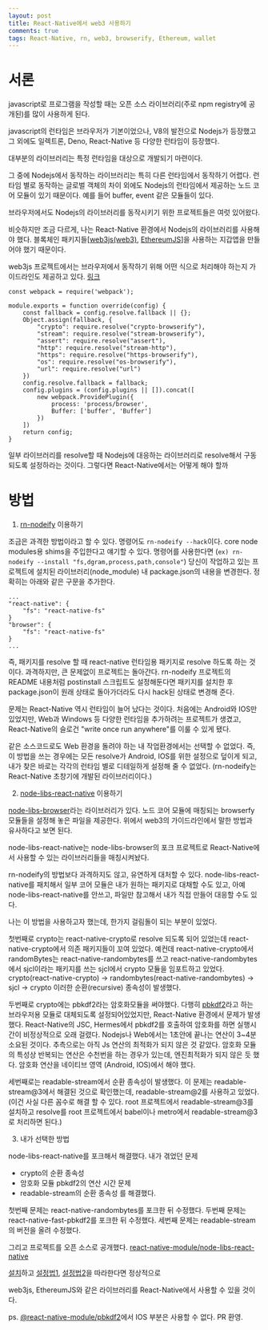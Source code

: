 ```yaml
---
layout: post
title: React-Native에서 web3 사용하기
comments: true
tags: React-Native, rn, web3, browserify, Ethereum, wallet
---
```


# 서론

javascript로 프로그램을 작성할 때는 오픈 소스 라이브러리(주로 npm registry에 공개된)를 많이 사용하게 된다.

javascript의 런타임은 브라우저가 기본이었으나, V8의 발전으로 Nodejs가 등장했고
그 외에도 일렉트론, Deno, React-Native 등 다양한 런타임이 등장했다.

대부분의 라이브러리는 특정 런타임을 대상으로 개발되기 마련이다.

그 중에 Nodejs에서 동작하는 라이브러리는 특히 다른 런타임에서 동작하기 어렵다.
런타임 별로 동작하는 글로벌 객체의 차이 외에도 Nodejs의 런타임에서 제공하는 노드 코어 모듈이 있기 때문이다.
예를 들어 buffer, event 같은 모듈들이 있다.

브라우저에서도 Nodejs의 라이브러리를 동작시키기 위한 프로젝트들은 여럿 있어왔다.

비슷하지만 조금 다르게, 나는 React-Native 환경에서 Nodejs의 라이브러리를 사용해야 했다.
블록체인 패키지들[[web3js(web3)](https://github.com/ChainSafe/web3.js), [EthereumJS](https://github.com/ethereumjs/ethereumjs-monorepo)]을 사용하는 지갑앱을 만들어야 했기 때문이다.

web3js 프로젝트에서는 브라우저에서 동작하기 위해 어떤 식으로 처리해야 하는지 가이드라인도 제공하고 있다. [링크](https://github.com/ChainSafe/web3.js#troubleshooting-and-known-issues)

```
const webpack = require('webpack');

module.exports = function override(config) {
    const fallback = config.resolve.fallback || {};
    Object.assign(fallback, {
        "crypto": require.resolve("crypto-browserify"),
        "stream": require.resolve("stream-browserify"),
        "assert": require.resolve("assert"),
        "http": require.resolve("stream-http"),
        "https": require.resolve("https-browserify"),
        "os": require.resolve("os-browserify"),
        "url": require.resolve("url")
    })
    config.resolve.fallback = fallback;
    config.plugins = (config.plugins || []).concat([
        new webpack.ProvidePlugin({
            process: 'process/browser',
            Buffer: ['buffer', 'Buffer']
        })
    ])
    return config;
}
```

일부 라이브러리를 resolve할 때 Nodejs에 대응하는 라이브러리로 resolve해서 구동되도록 설정하라는 것이다.
그렇다면 React-Native에서는 어떻게 해야 할까

# 방법

1. [rn-nodeify](https://github.com/tradle/rn-nodeify) 이용하기

조금은 과격한 방법이라고 할 수 있다.
명령어도 `rn-nodeify --hack`이다.
core node modules용 shims을 주입한다고 얘기할 수 있다.
명령어를 사용한다면 (`ex) rn-nodeify --install "fs,dgram,process,path,console"`) 당신이 작업하고 있는 프로젝트에 설치된 라이브러리(node_module) 내 package.json의 내용을 변경한다. 정확히는 아래와 같은 구문을 추가한다.

```
...
"react-native": {
    "fs": "react-native-fs"
}
"browser": {
    "fs": "react-native-fs"
}
...
```

즉, 패키지를 resolve 할 때 react-native 런타임용 패키지로 resolve 하도록 하는 것이다.
과격하지만, 큰 문제없이 프로젝트는 돌아간다.
rn-nodeify 프로젝트의 README 내용처럼 postinstall 스크립트도 설정해둔다면
패키지를 설치한 후 package.json이 원래 상태로 돌아가더라도 다시 hack된 상태로 변경해 준다.

문제는 React-Native 역시 런타임이 늘어 났다는 것이다. 처음에는 Android와 IOS만 있었지만, Web과 Windows 등 다양한 런타임을 추가하려는 프로젝트가 생겼고,
React-Native의 슬로건 "write once run anywhere"를 이룰 수 있게 됐다.

같은 소스코드로도 Web 환경을 돌려야 하는 내 작업환경에서는 선택할 수 없었다.
즉, 이 방법을 쓰는 경우에는 모든 resolve가 Android, IOS를 위한 설정으로 덮이게 되고, 내가 찾은 바로는 각각의 런타임 별로 디테일하게 설정해 줄 수 없었다.
(rn-nodeify는 React-Native 초창기에 개발된 라이브러리이다.)

2. [node-libs-react-native](https://github.com/parshap/node-libs-react-native) 이용하기

[node-libs-browser](https://github.com/webpack/node-libs-browser)라는 라이브러리가 있다. 노드 코어 모듈에 매칭되는 browserfy 모듈들을 설정해 놓은 파일을 제공한다.
위에서 web3의 가이드라인에서 말한 방법과 유사하다고 보면 된다.

node-libs-react-native는 node-libs-browser의 포크 프로젝트로 React-Native에서 사용할 수 있는 라이브러리들을 매칭시켜놨다.

rn-nodeify의 방법보다 과격하지도 않고, 유연하게 대처할 수 있다.
node-libs-react-native를 패치해서 일부 코어 모듈은 내가 원하는 패키지로 대채할 수도 있고, 아예 node-libs-react-native를 안쓰고, 파일만 참고해서 내가 직접 만들어 대응할 수도 있다.

나는 이 방법을 사용하고자 했는데, 한가지 걸림돌이 되는 부분이 있었다.

첫번째로 crypto는 react-native-crypto로 resolve 되도록 되어 있었는데
react-native-crypto에서 의존 패키지들이 꼬여 있었다.
예컨데 react-native-crypto에서 randomBytes는 react-native-randombytes를 쓰고
react-native-randombytes에서 sjcl이라는 패키지를 쓰는 sjcl에서 crypto 모듈을 임포트하고 있었다.
crypto(react-native-crypto) -> randombytes(react-native-randombytes) -> sjcl -> crypto
이러한 순환(recursive) 종속성이 발생했다.

두번째로 crypto에는 pbkdf2라는 암호화모듈을 써야했다.
다행히 [pbkdf2](https://github.com/crypto-browserify/pbkdf2)라고 하는 브라우저용 모듈로 대체되도록 설정되어있었지만, React-Native 환경에서 문제가 발생했다.
React-Native의 JSC, Hermes에서 pbkdf2를 호출하여 암호화를 하면 실행시간이 비정상적으로 오래 걸렸다. Nodejs나 Web에서는 1초안에 끝나는 연산이 3~4분 소요된 것이다. 추측으로는 아직 Js 연산의 최적화가 되지 않은 것 같았다. 암호화 모듈의 특성상 반복되는 연산은 수천번을 하는 경우가 있는데, 엔진최적화가 되지 않은 듯 했다.
암호화 연산을 네이티브 영역 (Android, IOS)에서 해야 했다.

세번째로는 readable-stream에서 순환 종속성이 발생했다.
이 문제는 readable-stream@3에서 해결된 것으로 확인했는데,
readable-stream@2를 사용하고 있었다.
(이건 사실 다른 꼼수로 해결 할 수 있다. root 프로젝트에서 readable-stream@3를 설치하고 resolve를 root 프로젝트에서 babel이나 metro에서 readable-stream@3로 처리하면 된다.)

3. 내가 선택한 방법

node-libs-react-native를 포크해서 해결했다.
내가 겪었던 문제

- crypto의 순환 종속성
- 암호화 모듈 pbkdf2의 연산 시간 문제
- readable-stream의 순환 종속성
  를 해결했다.

첫번째 문제는 react-native-randombytes를 포크한 뒤 수정했다.
두번째 문제는 react-native-fast-pbkdf2를 포크한 뒤 수정했다.
세번째 문제는 readable-stream의 버전을 올려 수정했다.

그리고 프로젝트를 오픈 소스로 공개했다.
[react-native-module/node-libs-react-native](https://github.com/react-native-module/node-libs-react-native)

[설치](https://github.com/react-native-module/node-libs-react-native#installation)하고 [설정법1](https://github.com/react-native-module/node-libs-react-native#usage), [설정법2](https://github.com/react-native-module/node-libs-react-native#support-additional-packages)을 따라한다면 정상적으로

web3js, EthereumJS와 같은 라이브러리를 React-Native에서 사용할 수 있을 것이다.

ps. [@react-native-module/pbkdf2](https://github.com/react-native-module/pbkdf2)에서 IOS 부분은 사용할 수 없다. PR 환영.
